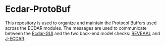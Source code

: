# Ecdar-ProtoBuf
This repository is used to organize and maintain the Protocol Buffers used across the ECDAR modules.
The messages are used to communicate between the [Ecdar-GUI](https://github.com/Ecdar/Ecdar-GUI) and the two back-end model checks: [REVEAAL](https://github.com/Ecdar/Reveaal) and [J-ECDAR](https://github.com/Ecdar/j-Ecdar).
